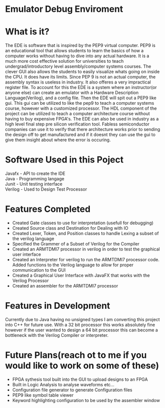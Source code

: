 # Emulator Debug Enviroment
# What is it?
The EDE is software that is inspired by the PEP9 virtual computer. PEP9 is an educational tool that allows students to learn the basics of how a computer works without having to dive into any actual hardware. It is a much more cost effective solution for universities to teach undergrad/introductory level assembly/computer systems courses. The clever GUI also allows the students to easily visualize whats going on inside the CPU. It does have its limits. Since PEP 9 is not an actual computer, the assembly syntax is useless in industry. It also offeres a very impractical register file. To account for this the EDE is a system where an instructor(or anyone else) can create an emulator with a Hardware Description Language(Verilog), and a config file. Then the EDE will spit out a PEP9 like gui. This gui can be utilized to like the pep9 to teach a computer systems course, however with a customized processor. The HDL component of the project can be utilized to teach a computer architecture course without having to buy expensive FPGA's. The EDE can also be used in industry as a high level final step pre silicon verification tool. Fabless semiconductor companies can use it to verify that there architecture works prior to sending the design off to get manufactured and if it doesnt they can use the gui to give them insight about where the error is occuring.

# Software Used in this Poject
Javafx - API to create the IDE <br>
Java - Programming langage <br>
Junit - Unit testing interface <br>
Verilog - Used to Design Test Processor

# Features Completed
  <ul>
    <li> Created Gate classes to use for interpretation (usefull for debugging) </li>
    <li> Created Source class and Destination for Dealing with IO</li>
    <li> Created Lexer, Token, and Position classes to handle Lexing a subset of the verilog language</li>
    <li> Specified the Grammer of a Subset of Verilog for the Compiler</li>
    <li> Created an ARMTDMI7 processor in verilog in order to test the graphical user interface </li>
    <li> Created an Interpreter for verilog to run the ARMTDMI7 processor code. Added functions to the Verilog language to allow for proper communication to the GUI </li>
    <li> Created a Graphical User Interface with JavaFX that works with the Verilog Processor </li>
    <li> Created an assembler for the ARMTDMI7 processor </li>
  </ul>
  
# Features in Development

<p> Currently due to Java having no unsigned types I am converting this project into C++ for future use. With a 32 bit processor this works absolutely fine however if the user wanted to design a 64 bit processor this can become a bottleneck with the Verilog Compiler or interpreter. </p>

# Future Plans(reach ot to me if you would like to work on some of these)
<ul>
  <li> FPGA sythesis tool built into the GUI to upload designs to an FPGA </li>
  <li> Built in Logic Analysis to analyse waveforms etc... </li>
  <li> Configuration file generator to generate Configuration files </li>
  <li> PEP9 like symbol table viewer </li>
  <li> Keyword highlighting configuration to be used by the assembler window </li>
</ul>
  

